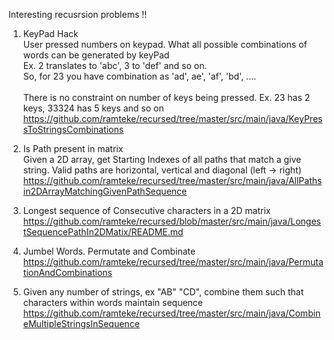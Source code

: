 
Interesting recusrsion problems !!

1. KeyPad Hack<br>
		User pressed numbers on keypad. What all possible combinations of words can be generated by keyPad<br>
		Ex. 2 translates to 'abc',  3 to 'def' and so on.<br>
		So, for 23 you have combination as 'ad', ae', 'af', 'bd', ....<br><br>
		There is no constraint on number of keys being pressed. Ex. 23 has 2 keys, 33324 has 5 keys and so on
		https://github.com/ramteke/recursed/tree/master/src/main/java/KeyPressToStringsCombinations
		

2. Is Path present in matrix<br>
		Given a 2D array, get Starting Indexes of all paths that match a give string.
		Valid paths are horizontal, vertical and diagonal (left -> right)
		https://github.com/ramteke/recursed/tree/master/src/main/java/AllPathsin2DArrayMatchingGivenPathSequence
		
3. Longest sequence of Consecutive characters in a 2D matrix<br>
                https://github.com/ramteke/recursed/blob/master/src/main/java/LongestSequencePathIn2DMatix/README.md

4. Jumbel Words. Permutate and Combinate
		https://github.com/ramteke/recursed/tree/master/src/main/java/PermutationAndCombinations
		
5. Given any number of strings, ex "AB" "CD", combine them such that characters within words maintain sequence
		https://github.com/ramteke/recursed/tree/master/src/main/java/CombineMultipleStringsInSequence
